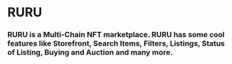# RURU
### RURU is a Multi-Chain NFT marketplace. RURU has some cool features like Storefront, Search Items, Filters, Listings, Status of Listing, Buying and Auction and many more.

